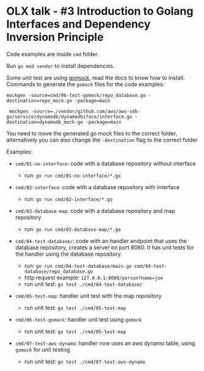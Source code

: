 # OLX talk - #3 Introduction to Golang Interfaces and Dependency Inversion Principle

Code examples are inside `cmd` folder.

Run `go mod vendor` to install dependencies.

Some unit test are using [gomock](https://github.com/golang/mock), read the docs to know how to install.
Commands to generate the `gomock` files for the code examples:
```
mockgen -source=cmd/06-test-gomock/repo_database.go -destination=repo_mock.go -package=main
```
```
 mockgen -source=./vendor/github.com/aws/aws-sdk-go/service/dynamodb/dynamodbiface/interface.go -destination=dynamodb_mock.go -package=main
```
You need to move the generated go mock files to the correct folder, alternatively you can also change the `-destination` 
flag to the correct folder

Examples:

* `cmd/01-no-interface`: code with a database repository without interface
  * run: `go run cmd/01-no-interface/*.go`

* `cmd/02-interface`: code with a database repository with interface
  * run: `go run cmd/02-interface/*.go` 
  
* `cmd/03-database-map`: code with a database repository and map repository
    * run: `go run cmd/03-database-map/*.go` 

* `cmd/04-test-database/`: code with an handler endpoint that uses the database repository, creates a server on port 8080. It has unit tests for the handler using the database repository.
  * run: `go run cmd/04-test-database/main.go cmd/04-test-database/repo_database.go`
  * http request example: `127.0.0.1:8080/person?name=joe`
  * run unit test: `go test ./cmd/04-test-database/`
  
* `cmd/05-test-map`: handler unit test with the map repository
  * run unit test: `go test ./cmd/05-test-map`

* `cmd/06-test-gomock`: handler unit test using `gomock`
  * run unit test: `go test ./cmd/05-test-map`

* `cmd/07-test-aws-dynamo`: handler now uses an aws dynamo table, using `gomock` for unit testing
  * run unit test: `go test ./cmd/07-test-aws-dynamo`